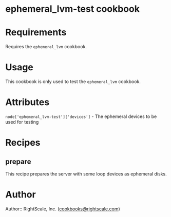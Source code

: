 # ephemeral_lvm-test cookbook

# Requirements
Requires the `ephemeral_lvm` cookbook.

# Usage
This cookbook is only used to test the `ephemeral_lvm` cookbook.

# Attributes

`node['ephemeral_lvm-test']['devices']` - The ephemeral devices to be used for testing

# Recipes

## prepare
This recipe prepares the server with some loop devices as ephemeral disks.

# Author

Author:: RightScale, Inc. (<cookbooks@rightscale.com>)
